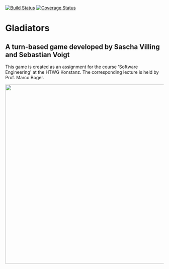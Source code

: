 [![Build Status](https://travis-ci.org/VoigtSebastian/de.htwg.se.Gladiators.svg?branch=master)](https://travis-ci.org/VoigtSebastian/de.htwg.se.Gladiators) [![Coverage Status](https://coveralls.io/repos/github/VoigtSebastian/de.htwg.se.Gladiators/badge.svg?branch=master)](https://coveralls.io/github/VoigtSebastian/de.htwg.se.Gladiators?branch=master)

# Gladiators
## A turn-based game developed by Sascha Villing and Sebastian Voigt

This game is created as an assignment for the course 'Software Engineering' at the HTWG Konstanz.
The corresponding lecture is held by Prof. Marco Boger.

<p><img src="https://user-images.githubusercontent.com/43783342/82115339-85775180-9762-11ea-8e7c-070ec305ee9e.png" width="568"/></p>
